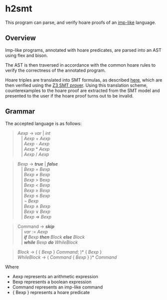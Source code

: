 # h2smt
This program can parse, and verify hoare proofs of an [imp-like](https://en.wikipedia.org/wiki/IMP_(programming_language)) language.

## Overview
Imp-like programs, annotated with hoare predicates, are parsed into an AST using flex and bison.

The AST is then traversed in accordance with the common hoare rules to verify the correctness of the annotated program.

Hoare triples are translated into SMT formulas, as described [here](https://fmt.ewi.utwente.nl/media/71.pdf), which are then verified using the [Z3 SMT prover](https://github.com/Z3Prover/z3). Using this translation scheme, counterexamples to the hoare proof are extracted from the SMT model and presented to the user if the hoare proof turns out to be invalid.

## Grammar
The accepted language is as follows: 

>*Aexp* &rarr; *var* | *int* \
>&nbsp;&nbsp;  | *Aexp* + *Aexp* \
>&nbsp;&nbsp;  | *Aexp* - *Aexp* \
>&nbsp;&nbsp;  | *Aexp* * *Aexp* \
>&nbsp;&nbsp;  | *Aexp* / *Aexp*
  
>*Bexp* &rarr; ***true*** | ***false*** \
>&nbsp;&nbsp;  | *Bexp* = *Bexp* \
>&nbsp;&nbsp;  | *Bexp* &ne; *Bexp* \
>&nbsp;&nbsp;  | *Bexp* > Bexp \
>&nbsp;&nbsp;  | *Bexp* < *Bexp* \
>&nbsp;&nbsp;  | *Bexp* &ge; *Bexp* \
>&nbsp;&nbsp;  | *Bexp* &le; *Bexp* \
>&nbsp;&nbsp;  | &not; *Bexp* \
>&nbsp;&nbsp;  | *Bexp* &#8743; *Bexp* \
>&nbsp;&nbsp;  | *Bexp* &#8744; *Bexp* \
>&nbsp;&nbsp;  | *Bexp* &rArr; *Bexp*
  
>Command &rarr; ***skip*** \
>&nbsp;&nbsp;  | *var* := *Aexp* \
>&nbsp;&nbsp;  | ***if*** *Bexp* ***then*** *Block* ***else*** *Block* \
>&nbsp;&nbsp;  | ***while*** *Bexp* ***do*** *WhileBlock*
  
>*Block* &rarr; ( { *Bexp* } *Command*; )* { *Bexp* } \
>*WhileBlock* &rarr; ( *Command* { *Bexp* } )* *Command*

Where 
- Aexp represents an arithmetic expression
- Bexp represents a boolean expression
- Command represents an imp-like command
- { Bexp } represents a hoare predicate

